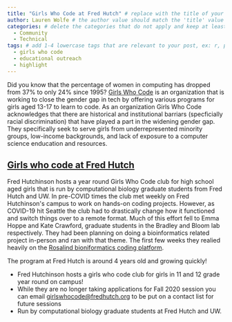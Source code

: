 ```yaml
---
title: "Girls Who Code at Fred Hutch" # replace with the title of your post, a short catchy description to entice readers
author: Lauren Wolfe # the author value should match the 'title' value of your contributor file located here /gh-pages/_contributors. If you do not have a contributor file, please feel free to make one or contact one of our team members to assist you.
categories: # delete the categories that do not apply and keep at least one
  - Community
  - Technical
tags: # add 1-4 lowercase tags that are relevant to your post, ex: r, python, genomics, workflows
  - girls who code
  - educational outreach
  - highlight
---
```


Did you know that the percentage of women in computing has dropped from 37% to only 24% since 1995? [Girls Who Code](https://girlswhocode.com/) is an organization that is working to close the gender gap in tech by offering various programs for girls aged 13-17 to learn to code. As an organization Girls Who Code acknowledges that there are historical and institutional barriars (specficially racial discrimination) that have played a part in the widening gender gap. They specifically seek to serve girls from underrepresented minority groups, low-income backgrounds, and lack of exposure to a computer science enducation and resources.

## [Girls who code at Fred Hutch](https://www.fredhutch.org/en/about/education-outreach/girls-who-code.html)

Fred Hutchinson hosts a year round Girls Who Code club for high school aged girls that is run by computational biology graduate students from Fred Hutch and UW. In pre-COVID times the club met weekly on Fred Hutchinson's campus to work on hands-on coding projects. However, as COVID-19 hit Seattle the club had to drastically change how it functioned and switch things over to a remote format. Much of this effort fell to Emma Hoppe and Kate Crawford, graduate students in the Bradley and Bloom lab respectively. They had been planning on doing a bioinformatics related project in-person and ran with that theme. The first few weeks they realied heavily on the [Rosalind bioniformatics coding platform](http://rosalind.info/problems/locations/).

The program at Fred Hutch is around 4 years old and growing quickly!

- Fred Hutchinson hosts a girls who code club for girls in 11 and 12 grade year round on campus!
- While they are no longer taking applications for Fall 2020 session you can email girlswhocode@fredhutch.org to be put on a contact list for future sessions
- Run by computational biology graduate students at Fred Hutch and UW.
